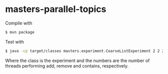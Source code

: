 # masters-parallel-topics

Compile with 
```bash
$ mvn package
```

Test with 
```bash
$ java -cp target/classes masters.experiment.CoarseListExperiment 2 2 2
```

Where the class is the experiment and the numbers are the number of threads performing add, remove and contains, respectively.